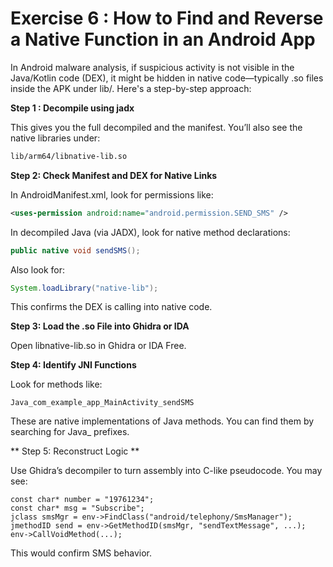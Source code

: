 # Exercise 6 : How to Find and Reverse a Native Function in an Android App

In Android malware analysis, if suspicious activity is not visible in the Java/Kotlin code (DEX), it might be hidden in native code—typically .so files inside the APK under lib/. Here's a step-by-step approach:

**Step 1 : Decompile using jadx**

This gives you the full decompiled and the manifest. You’ll also see the native libraries under:

```bash
lib/arm64/libnative-lib.so
```
**Step 2: Check Manifest and DEX for Native Links**

In AndroidManifest.xml, look for permissions like:

```xml
<uses-permission android:name="android.permission.SEND_SMS" />
```

In decompiled Java (via JADX), look for native method declarations:

```java
public native void sendSMS();
```

Also look for:

```java
System.loadLibrary("native-lib");
```

This confirms the DEX is calling into native code.

**Step 3: Load the .so File into Ghidra or IDA**

Open libnative-lib.so in Ghidra or IDA Free.

**Step 4: Identify JNI Functions**

Look for methods like:

`Java_com_example_app_MainActivity_sendSMS`

These are native implementations of Java methods. You can find them by searching for Java_ prefixes.

** Step 5: Reconstruct Logic **

Use Ghidra’s decompiler to turn assembly into C-like pseudocode. You may see:

```
const char* number = "19761234";
const char* msg = "Subscribe";
jclass smsMgr = env->FindClass("android/telephony/SmsManager");
jmethodID send = env->GetMethodID(smsMgr, "sendTextMessage", ...);
env->CallVoidMethod(...);
```
This would confirm SMS behavior.

